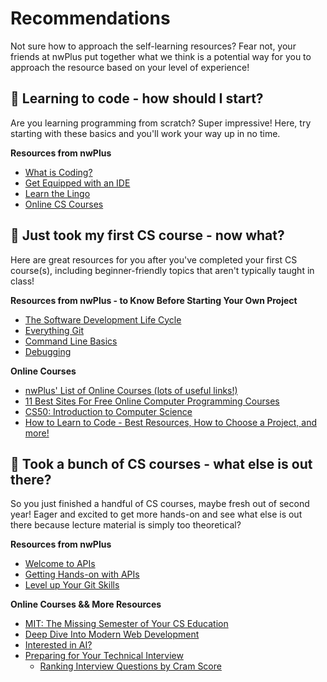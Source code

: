# Recommendations
Not sure how to approach the self-learning resources? Fear not, your friends at nwPlus put together what we think is a potential way for you to approach the resource based on your level of experience!

## 🌱 Learning to code - how should I start?
Are you learning programming from scratch? Super impressive! Here, try starting with these basics and you'll work your way up in no time.

**Resources from nwPlus**
- [What is Coding?](/1-getting-started/what-is-coding.md)
- [Get Equipped with an IDE](/1-getting-started/ides-and-text-editors.md)
- [Learn the Lingo](/1-getting-started/defining-the-tech-world.md)
- [Online CS Courses](/recs/online-courses.md)

## 🌿 Just took my first CS course - now what?
Here are great resources for you after you've completed your first CS course(s), including beginner-friendly topics that aren't typically taught in class!

**Resources from nwPlus - to Know Before Starting Your Own Project**
- [The Software Development Life Cycle](/3-intermediate/software-development-lifecycle.md)
- [Everything Git](git-recs.md)
- [Command Line Basics](/2-beginner/command-line-basics.md)
- [Debugging](/2-beginner/debugging.md)

**Online Courses**
- [nwPlus' List of Online Courses (lots of useful links!)](/recs/online-courses.md)
- [11 Best Sites For Free Online Computer Programming Courses](https://www.makeuseof.com/tag/best-free-online-computer-programming-courses/)
- [CS50: Introduction to Computer Science](https://online-learning.harvard.edu/course/cs50-introduction-computer-science)
- [How to Learn to Code - Best Resources, How to Choose a Project, and more!](https://youtu.be/WKuNWrxuJ9g)

## 🌳 Took a bunch of CS courses - what else is out there?
So you just finished a handful of CS courses, maybe fresh out of second year! Eager and excited to get more hands-on and see what else is out there because lecture material is simply too theoretical? 

**Resources from nwPlus**
- [Welcome to APIs](/3-intermediate/apis-basics.md)
- [Getting Hands-on with APIs](/3-intermediate/apis-handson.md)
- [Level up Your Git Skills](git-recs.md)

**Online Courses && More Resources**
- [MIT: The Missing Semester of Your CS Education](https://missing.csail.mit.edu/)
- [Deep Dive Into Modern Web Development](https://fullstackopen.com/en/)
- [Interested in AI?](https://www.elementsofai.com/)
- [Preparing for Your Technical Interview](https://github.com/jwasham/coding-interview-university)
    - [Ranking Interview Questions by Cram Score](https://jeremyaguilon.me/blog/ranking_interview_questions_by_cram_score)

